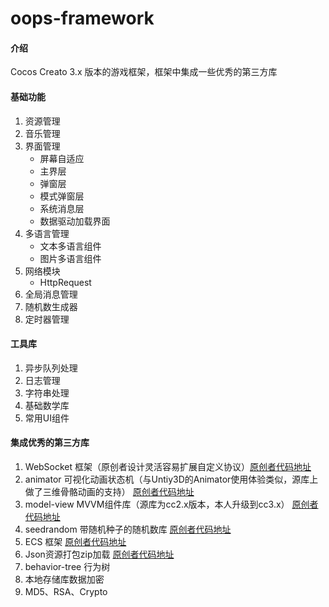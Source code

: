 # oops-framework

#### 介绍
Cocos Creato 3.x 版本的游戏框架，框架中集成一些优秀的第三方库

#### 基础功能
1. 资源管理
2. 音乐管理
3. 界面管理
    - 屏幕自适应
    - 主界层
    - 弹窗层
    - 模式弹窗层
    - 系统消息层
    - 数据驱动加载界面
4. 多语言管理
    - 文本多语言组件
    - 图片多语言组件
5. 网络模块
    - HttpRequest
6. 全局消息管理
7. 随机数生成器
8. 定时器管理

#### 工具库
1. 异步队列处理  
2. 日志管理 
3. 字符串处理
4. 基础数学库
5. 常用UI组件

#### 集成优秀的第三方库
1. WebSocket 框架（原创者设计灵活容易扩展自定义协议）[原创者代码地址](https://github.com/wyb10a10/cocos_creator_framework)
2. animator 可视化动画状态机（与Untiy3D的Animator使用体验类似，源库上做了三维骨骼动画的支持） [原创者代码地址](https://github.com/LeeYip/cocos-animator)
3. model-view MVVM组件库（源库为cc2.x版本，本人升级到cc3.x） [原创者代码地址](https://github.com/wsssheep/cocos_creator_mvvm_tools)
4. seedrandom 带随机种子的随机数库 [原创者代码地址](https://www.npmjs.com/package/seedrandom)
5. ECS 框架 [原创者代码地址](https://github.com/shangdibaozi/ECS)
6. Json资源打包zip加载 [原创者代码地址](https://github.com/Stuk/jszip)
7. behavior-tree 行为树
8. 本地存储库数据加密
9. MD5、RSA、Crypto
